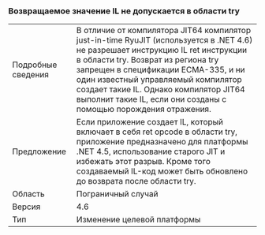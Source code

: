 ### <a name="il-ret-not-allowed-in-a-try-region"></a>Возвращаемое значение IL не допускается в области try

|   |   |
|---|---|
|Подробные сведения|В отличие от компилятора JIT64 компилятор just-in-time RyuJIT (используется в .NET 4.6) не разрешает инструкцию IL ret инструкции в области try. Возврат из региона try запрещен в спецификации ECMA-335, и ни один известный управляемый компилятор создает такие IL. Однако компилятор JIT64 выполнит такие IL, если они созданы с помощью порождения отражения.|
|Предложение|Если приложение создает IL, который включает в себя ret opcode в области try, приложение предназначено для платформы .NET 4.5, использование старого JIT и избежать этот разрыв. Кроме того создаваемый IL-код может быть обновлено до возврата после области try.|
|Область|Пограничный случай|
|Версия|4.6|
|Тип|Изменение целевой платформы|

